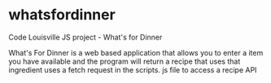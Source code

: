 # whatsfordinner
Code Louisville JS project - What's for Dinner

What's For Dinner is a web based application that allows you to enter a item you have available and the program will return a recipe that uses that ingredient
uses a fetch request in the scripts. js file to access a recipe API

